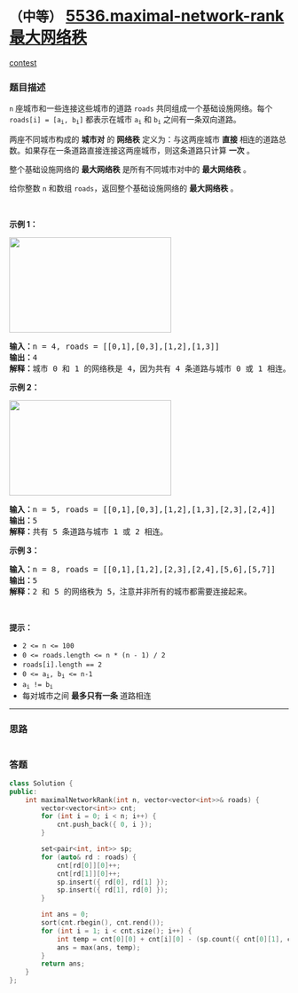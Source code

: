 # `（中等）` [5536.maximal-network-rank 最大网络秩](https://leetcode-cn.com/problems/maximal-network-rank/)

[contest](https://leetcode-cn.com/contest/weekly-contest-210/problems/maximal-network-rank/)

### 题目描述
<p><code>n</code> 座城市和一些连接这些城市的道路 <code>roads</code> 共同组成一个基础设施网络。每个 <code>roads[i] = [a<sub>i</sub>, b<sub>i</sub>]</code> 都表示在城市 <code>a<sub>i</sub></code> 和 <code>b<sub>i</sub></code> 之间有一条双向道路。</p>

<p>两座不同城市构成的 <strong>城市对</strong> 的 <strong>网络秩</strong> 定义为：与这两座城市 <strong>直接</strong> 相连的道路总数。如果存在一条道路直接连接这两座城市，则这条道路只计算 <strong>一次</strong> 。</p>

<p>整个基础设施网络的 <strong>最大网络秩</strong> 是所有不同城市对中的 <strong>最大网络秩</strong> 。</p>

<p>给你整数 <code>n</code> 和数组 <code>roads</code>，返回整个基础设施网络的 <strong>最大网络秩</strong> 。</p>

<p>&nbsp;</p>

<p><strong>示例 1：</strong></p>

<p><strong><img style="width: 292px; height: 172px;" src="https://assets.leetcode-cn.com/aliyun-lc-upload/uploads/2020/10/11/ex1.png" alt=""></strong></p>

<pre><strong>输入：</strong>n = 4, roads = [[0,1],[0,3],[1,2],[1,3]]
<strong>输出：</strong>4
<strong>解释：</strong>城市 0 和 1 的网络秩是 4，因为共有 4 条道路与城市 0 或 1 相连。位于 0 和 1 之间的道路只计算一次。
</pre>

<p><strong>示例 2：</strong></p>

<p><strong><img style="width: 292px; height: 172px;" src="https://assets.leetcode-cn.com/aliyun-lc-upload/uploads/2020/10/11/ex2.png" alt=""></strong></p>

<pre><strong>输入：</strong>n = 5, roads = [[0,1],[0,3],[1,2],[1,3],[2,3],[2,4]]
<strong>输出：</strong>5
<strong>解释：</strong>共有 5 条道路与城市 1 或 2 相连。
</pre>

<p><strong>示例 3：</strong></p>

<pre><strong>输入：</strong>n = 8, roads = [[0,1],[1,2],[2,3],[2,4],[5,6],[5,7]]
<strong>输出：</strong>5
<strong>解释：</strong>2 和 5 的网络秩为 5，注意并非所有的城市都需要连接起来。
</pre>

<p>&nbsp;</p>

<p><strong>提示：</strong></p>

<ul>
	<li><code>2 <= n <= 100</code></li>
	<li><code>0 <= roads.length <= n * (n - 1) / 2</code></li>
	<li><code>roads[i].length == 2</code></li>
	<li><code>0 <= a<sub>i</sub>, b<sub>i</sub>&nbsp;<= n-1</code></li>
	<li><code>a<sub>i</sub>&nbsp;!=&nbsp;b<sub>i</sub></code></li>
	<li>每对城市之间 <strong>最多只有一条</strong>&nbsp;道路相连</li>
</ul>


---
### 思路
```
```



### 答题
``` C++
class Solution {
public:
    int maximalNetworkRank(int n, vector<vector<int>>& roads) {
        vector<vector<int>> cnt;
        for (int i = 0; i < n; i++) {
            cnt.push_back({ 0, i });
        }

        set<pair<int, int>> sp;
        for (auto& rd : roads) {
            cnt[rd[0]][0]++;
            cnt[rd[1]][0]++;
            sp.insert({ rd[0], rd[1] });
            sp.insert({ rd[1], rd[0] });
        }

        int ans = 0;
        sort(cnt.rbegin(), cnt.rend());
        for (int i = 1; i < cnt.size(); i++) {
            int temp = cnt[0][0] + cnt[i][0] - (sp.count({ cnt[0][1], cnt[i][1] }));
            ans = max(ans, temp);
        }
        return ans;
    }
};
```




